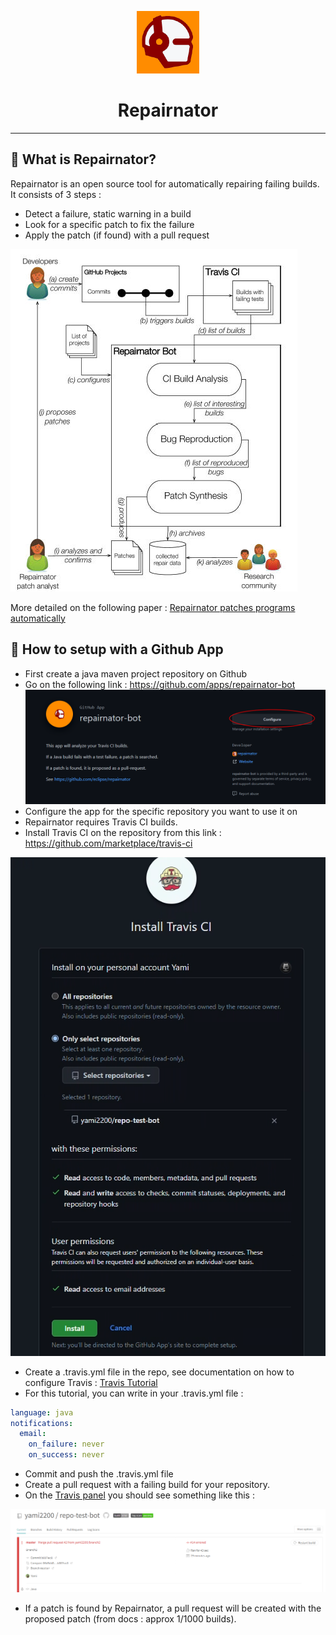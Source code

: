 <p align="center">
    <img width="100" alt="repairbot.png" src="docs/repairnator/repairbot.png"/>
</p>

<h1 align="center">Repairnator</h1>

---

## 🤨 What is Repairnator?

Repairnator is an open source tool for automatically repairing failing builds. It consists of 3 steps :
- Detect a failure, static warning in a build
- Look for a specific patch to fix the failure
- Apply the patch (if found) with a pull request

![Workflow](docs/repairnator/workflow.jpg)

More detailed on the following paper : [Repairnator patches programs automatically](https://ubiquity.acm.org/article.cfm?id=3349589)

## 🧱 How to setup with a Github App

- First create a java maven project repository on Github 
- Go on the following link : https://github.com/apps/repairnator-bot
![Repairnator Bot](docs/repairnator/repairnator_1.png)
- Configure the app for the specific repository you want to use it on
- Repairnator requires Travis CI builds.
- Install Travis CI on the repository from this link : https://github.com/marketplace/travis-ci

![Travis CI Install](docs/repairnator/travis_install.png)

- Create a .travis.yml file in the repo, see documentation on how to configure Travis : [Travis Tutorial](https://docs.travis-ci.com/user/tutorial/)
- For this tutorial, you can write in your .travis.yml file :

```yml
language: java
notifications:
  email:
    on_failure: never
    on_success: never
```

- Commit and push the .travis.yml file
- Create a pull request with a failing build for your repository.
- On the [Travis panel](https://app.travis-ci.com/) you should see something like this :

![Travis CI Install](docs/repairnator/travis_build_failed.png)

- If a patch is found by Repairnator, a pull request will be created with the proposed patch (from docs : approx 1/1000 builds).
